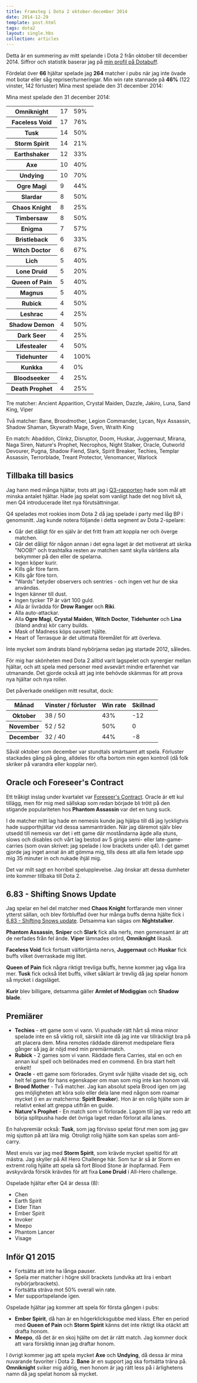 ```yaml
---
title: Framsteg i Dota 2 oktober-december 2014
date: 2014-12-29
template: post.html
tags: dota2
layout: single.hbs
collection: articles
---
```

Detta är en summering av mitt spelande i Dota 2 från oktober till december 2014. Siffror och statistik baserar jag på [min profil på Dotabuff](http://dotabuff.com/players/42850321).

Fördelat över **66** hjältar spelade jag **264** matcher i pubs när jag inte övade mot botar eller såg repriser/turneringar. Min win rate stannade på **46%** (122 vinster, 142 förluster) Mina mest spelade den 31 december 2014:

Mina mest spelade den 31 december 2014:

<table>
<tr><th>Omniknight</th><td>17</td><td>59%</td></tr>
<tr><th>Faceless Void</th><td>17</td><td>76%</td></tr>
<tr><th>Tusk</th><td>14</td><td>50%</td></tr>
<tr><th>Storm Spirit</th><td>14</td><td>21%</td></tr>
<tr><th>Earthshaker</th><td>12</td><td>33%</td></tr>
<tr><th>Axe</th><td>10</td><td>40%</td></tr>
<tr><th>Undying</th><td>10</td><td>70%</td></tr>
<tr><th>Ogre Magi</th><td>9</td><td>44%</td></tr>
<tr><th>Slardar</th><td>8</td><td>50%</td></tr>
<tr><th>Chaos Knight</th><td>8</td><td>25%</td></tr>
<tr><th>Timbersaw</th><td>8</td><td>50%</td></tr>
<tr><th>Enigma</th><td>7</td><td>57%</td></tr>
<tr><th>Bristleback</th><td>6</td><td>33%</td></tr>
<tr><th>Witch Doctor</th><td>6</td><td>67%</td></tr>
<tr><th>Lich</th><td>5</td><td>40%</td></tr>
<tr><th>Lone Druid</th><td>5</td><td>20%</td></tr>
<tr><th>Queen of Pain</th><td>5</td><td>40%</td></tr>
<tr><th>Magnus</th><td>5</td><td>40%</td></tr>
<tr><th>Rubick</th><td>4</td><td>50%</td></tr>
<tr><th>Leshrac</th><td>4</td><td>25%</td></tr>
<tr><th>Shadow Demon</th><td>4</td><td>50%</td></tr>
<tr><th>Dark Seer</th><td>4</td><td>25%</td></tr>
<tr><th>Lifestealer</th><td>4</td><td>50%</td></tr>
<tr><th>Tidehunter</th><td>4</td><td>100%</td></tr>
<tr><th>Kunkka</th><td>4</td><td>0%</td></tr>
<tr><th>Bloodseeker</th><td>4</td><td>25%</td></tr>
<tr><th>Death Prophet</th><td>4</td><td>25%</td></tr>
</table>

Tre matcher: Ancient Apparition, Crystal Maiden, Dazzle, Jakiro, Luna, Sand King, Viper

Två matcher: Bane, Broodmother, Legion Commander, Lycan, Nyx Assassin, Shadow Shaman, Skywrath Mage, Sven, Wraith King

En match: Abaddon, Clinkz, Disruptor, Doom, Huskar, Juggernaut, Mirana, Naga Siren, Nature's Prophet, Necrophos, Night Stalker, Oracle, Outworld Devourer, Pugna, Shadow Fiend, Slark, Spirit Breaker, Techies, Templar Assassin, Terrorblade, Treant Protector, Venomancer, Warlock

## Tillbaka till basics

Jag hann med många hjältar, trots att jag i [Q3-rapporten](/b/dota2-q3-2014) hade som mål att minska antalet hjältar. Hade jag spelat som vanligt hade det nog blivit så, men Q4 introducerade litet nya förutsättningar.

Q4 spelades mot rookies inom Dota 2 då jag spelade i party med låg BP i genomsnitt. Jag kunde notera följande i detta segment av Dota 2-spelare:

 * Går det dåligt för en själv är det fritt fram att koppla ner och överge matchen.
 * Går det dåligt för någon annan i det egna laget är det motiverat att skrika "NOOB!" och trashtalka resten av matchen samt skylla världens alla bekymmer på den eller de spelarna.
 * Ingen köper kurir.
 * Kills går före farm.
 * Kills går före torn.
 * "Wards" betyder observers och sentries - och ingen vet hur de ska användas.
 * Ingen känner till dust.
 * Ingen tycker TP är värt 100 guld.
 * Alla är livrädda för **Drow Ranger** och **Riki**.
 * Alla auto-attackar.
 * Alla **Ogre Magi**, **Crystal Maiden**, **Witch Doctor**, **Tidehunter** och **Lina** (bland andra) kör carry builds.
 * Mask of Madness köps oavsett hjälte.
 * Heart of Terrasque är det ultimata föremålet för att överleva.

Inte mycket som ändrats bland nybörjarna sedan jag startade 2012, således.

För mig har skönheten med Dota 2 alltid varit lagspelet och synergier mellan hjältar, och att spela med personer med avsevärt mindre erfarenhet var utmanande. Det gjorde också att jag inte behövde skämmas för att prova nya hjältar och nya roller.

Det påverkade onekligen mitt resultat, dock:

<table>
<thead>
<tr><th>Månad</th><th>Vinster / förluster</th><th>Win rate</th><th>Skillnad</th></tr>
</thead>
<tr><th>Oktober</th><td>38 / 50</td><td>43%</td><td>-12</td></tr>
<tr><th>November</th><td>52 / 52</td><td>50%</td><td>0</td></tr>
<tr><th>December</th><td>32 / 40</td><td>44%</td><td>-8</td></tr>
</table>

Såväl oktober som december var stundtals smärtsamt att spela. Förluster stackades gång på gång, alldeles för ofta bortom min egen kontroll (då folk skriker på varandra eller kopplar ner).


## Oracle och Foreseer's Contract

Ett tråkigt inslag under kvartalet var [Foreseer's Contract][1]. Oracle är ett kul tillägg, men för mig med sällskap som redan började bli trött på den stigande populariteten hos **Phantom Assassin** var det en tung suck.

I de matcher mitt lag hade en nemesis kunde jag hjälpa till då jag lyckligtvis hade supporthjältar vid dessa sammanträden. När jag däremot själv blev utsedd till nemesis var det i ett game där moståndarna ägde alla stuns, slows och disables och vårt lag bestod av 5 giriga semi- eller late-game-carries (som ovan skrivet: jag spelade i low brackets under q4). I det gamet gjorde jag inget annat än att gömma mig, tills dess att alla fem letade upp mig 35 minuter in och nukade ihjäl mig.

Det var milt sagt en horribel spelupplevelse. Jag önskar att dessa dumheter inte kommer tillbaka till Dota 2.

## 6.83 - Shifting Snows Update

Jag spelar en hel del matcher med **Chaos Knight** fortfarande men vinner ytterst sällan, och blev förbluffad över hur många buffs denna hjälte fick i [6.83 - Shifting Snows update][2]. Detsamma kan sägas om **Nightstalker**.

**Phantom Assassin**, **Sniper** och **Slark** fick alla nerfs, men gemensamt är att de nerfades från fel ände. **Viper** lämnades orörd, **Omniknight** likaså. 

**Faceless Void** fick fortsatt välförtjänta nervs, **Juggernaut** och **Huskar** fick buffs vilket överraskade mig litet.

**Queen of Pain** fick några riktigt trevliga buffs, henne kommer jag våga lira mer. **Tusk** fick också litet buffs, vilket såklart är trevlig då jag spelar honom så mycket i dagsläget.

**Kurir** blev billigare, detsamma gäller **Armlet of Modiggian** och **Shadow blade**.


## Premiärer

 * **Techies** - ett game som vi vann. Vi pushade rätt hårt så mina minor spelade inte en så viktig roll, särskilt inte då jag inte var tillräckligt bra på att placera dem. Mina remotes räddade däremot medspelare flera gånger så jag är nöjd med min premiärmatch.
 * **Rubick** - 2 games som vi vann. Räddade flera Carries, stal en och en annan kul spell och belönades med en commend. En bra start helt enkelt!
 * **Oracle** - ett game som förlorades. Grymt svår hjälte visade det sig, och helt fel game för hans egenskaper om man som mig inte kan honom väl.
 * **Brood Mother** - Två matcher. Jag kan absolut spela Brood igen om jag ges möjligheten att köra solo eller dela lane med någon som roamar mycket (i en av matcherna: **Spirit Breaker**). Hon är en rolig hjälte som är relativt enkel att greppa utifrån en guide.
 * **Nature's Prophet** - En match som vi förlorade. Lagom till jag var redo att börja splitpusha hade det övriga laget redan förlorat alla lanes.

En halvpremiär också: **Tusk**, som jag förvisso spelat förut men som jag gav mig sjutton på att lära mig. Otroligt rolig hjälte som kan spelas som anti-carry.

Mest envis var jag med **Storm Spirit**, som krävde mycket speltid för att mästra. Jag skyller på All Hero Challenge här. Som tur är så är Storm en extremt rolig hjälte att spela så fort Blood Stone är ihopfarmad. Fem avskyvärda försök krävdes för att fixa **Lone Druid** i All-Hero challenge.

Ospelade hjältar efter Q4 är dessa (8):

 * Chen
 * Earth Spirit
 * Elder Titan
 * Ember Spirit
 * Invoker
 * Meepo
 * Phantom Lancer
 * Visage

## Inför Q1 2015

 * Fortsätta att inte ha långa pauser.
 * Spela mer matcher i högre skill brackets (undvika att lira i enbart nybörjarbrackets).
 * Fortsätta sträva mot 50% overall win rate.
 * Mer supportspelande igen.
 
Ospelade hjältar jag kommer att spela för första gången i pubs:
 
 * **Ember Spirit**, då han är en högerklicksgubbe med klass. Efter en period med **Queen of Pain** och **Storm Spirit** känns det inte riktigt lika otäckt att drafta honom.
 * **Meepo**, då det är en skoj hjälte om det är rätt match. Jag kommer dock att vara försiktig innan jag draftar honom.

I övrigt kommer jag att spela mycket **Axe** och **Undying**, då dessa är mina nuvarande favoriter i Dota 2. **Bane** är en support jag ska fortsätta träna på. **Omniknight** sviker mig aldrig, men honom är jag rätt less på i ärlighetens namn då jag spelat honom så mycket.


[1]: http://www.dota2.com/oracle/day3
[2]: http://www.dota2.com/shiftingsnows/